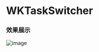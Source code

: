 # WKTaskSwitcher

### 效果展示

![image](https://github.com/weaken000/WKWebImageBroswer/blob/master/WKWebImageBrowserExample/WKWebImageBrowserExample/example.gif)

